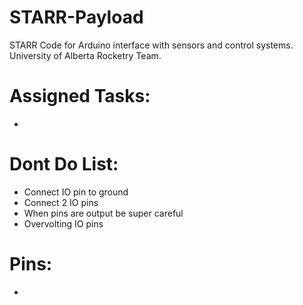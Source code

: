 # STARR-Payload
STARR Code for Arduino interface with sensors and control systems. University of Alberta Rocketry Team.


# Assigned Tasks:

- 


# Dont Do List:

- Connect IO pin to ground
- Connect 2 IO pins
- When pins are output be super careful 
- Overvolting IO pins


# Pins:

- 
